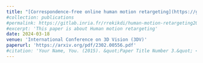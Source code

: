 ```yaml
---
title: "[Correspondence-free online human motion retargeting](https://gitlab.inria.fr/rrekikdi/human-motion-retargeting2023)"
#collection: publications
#permalink: https://gitlab.inria.fr/rrekikdi/human-motion-retargeting2023
#excerpt: 'This paper is about Human motion retargeting'
date: 2024-03-18
venue: 'International Conference on 3D Vision (3DV)'
paperurl: 'https://arxiv.org/pdf/2302.00556.pdf'
#citation: 'Your Name, You. (2015). &quot;Paper Title Number 3.&quot; <i>Journal 1</i>. 1(3).'
---
```

